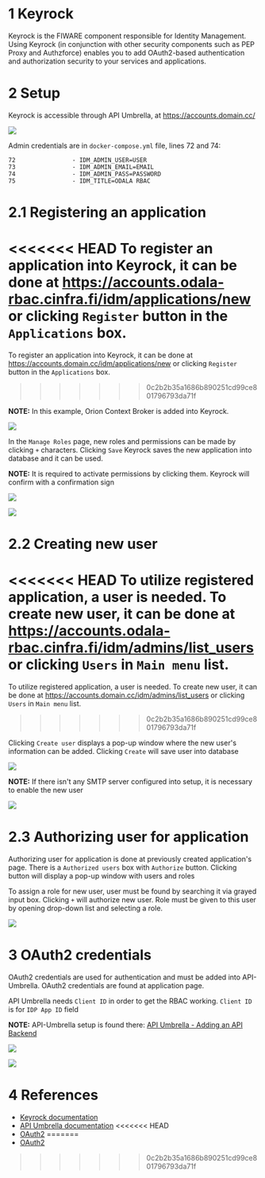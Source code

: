 # 1 Keyrock
Keyrock is the FIWARE component responsible for Identity Management. Using Keyrock (in conjunction with other security components such as PEP Proxy and Authzforce) enables you to add OAuth2-based authentication and authorization security to your services and applications.

# 2 Setup

Keyrock is accessible through API Umbrella, at https://accounts.domain.cc/

![](pictures/keyrock-login.png)

Admin credentials are in `docker-compose.yml` file, lines 72 and 74:
```
72                - IDM_ADMIN_USER=USER
73                - IDM_ADMIN_EMAIL=EMAIL
74                - IDM_ADMIN_PASS=PASSWORD
75                - IDM_TITLE=ODALA RBAC
```

# 2.1 Registering an application
<<<<<<< HEAD
To register an application into Keyrock, it can be done at https://accounts.odala-rbac.cinfra.fi/idm/applications/new or clicking `Register` button in the `Applications` box.
=======
To register an application into Keyrock, it can be done at https://accounts.domain.cc/idm/applications/new or clicking `Register` button in the `Applications` box.
>>>>>>> 0c2b2b35a1686b890251cd99ce801796793da71f

**NOTE:** In this example, Orion Context Broker is added into Keyrock. 

![](pictures/keyrock-orion.png)

In the `Manage Roles` page, new roles and permissions can be made by clicking `+` characters. Clicking `Save` Keyrock saves the new application into database and it can be used.

**NOTE:** It is required to activate permissions by clicking them. Keyrock will confirm with a confirmation sign

![](pictures/keyrock-orion2.png)

![](pictures/keyrock-orion3.png)

# 2.2 Creating new user
<<<<<<< HEAD
To utilize registered application, a user is needed. To create new user, it can be done at https://accounts.odala-rbac.cinfra.fi/idm/admins/list_users or clicking `Users` in `Main menu` list.
=======
To utilize registered application, a user is needed. To create new user, it can be done at https://accounts.domain.cc/idm/admins/list_users or clicking `Users` in `Main menu` list.
>>>>>>> 0c2b2b35a1686b890251cd99ce801796793da71f

Clicking `Create user` displays a pop-up window where the new user's information can be added. Clicking `Create` will save user into database

![](pictures/keyrock-user1.png)

**NOTE:** If there isn't any SMTP server configured into setup, it is necessary to enable the new user

![](pictures/keyrock-user2.png)


# 2.3 Authorizing user for application
Authorizing user for application is done at previously created application's page. There is a `Authorized users` box with `Authorize` button. Clicking button will display a pop-up window with users and roles

To assign a role for new user, user must be found by searching it via grayed input box. Clicking `+` will authorize new user. Role must be given to this user by opening drop-down list and selecting a role.

![](pictures/keyrock-user3.png)

# 3 OAuth2 credentials
OAuth2 credentials are used for authentication and must be added into API-Umbrella. OAuth2 credentials are found at application page.

API Umbrella needs `Client ID` in order to get the RBAC working. `Client ID` is for `IDP App ID` field

**NOTE:** API-Umbrella setup is found there: [API Umbrella - Adding an API Backend](https://github.com/contrasec-fi/Odala-rbac/blob/documentation/api-umbrella.md#23-adding-an-api-backend)

![](pictures/keyrock-orion-client-secret.png)

![](pictures/umbrella-orion3.png)

# 4 References
- [Keyrock documentation](https://fiware-idm.readthedocs.io/)
- [API Umbrella documentation](https://api-umbrella.readthedocs.io/en/latest/)
<<<<<<< HEAD
- [OAuth2](https://oauth.net/2/)
=======
- [OAuth2](https://oauth.net/2/)
>>>>>>> 0c2b2b35a1686b890251cd99ce801796793da71f
